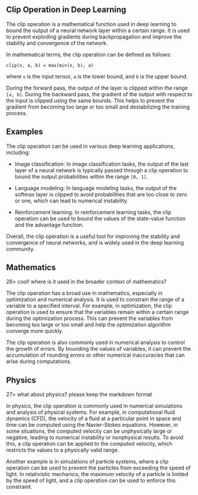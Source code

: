 ## Clip Operation in Deep Learning

The clip operation is a mathematical function used
in deep learning to bound the output of a neural
network layer within a certain range. It is used
to prevent exploding gradients during
backpropagation and improve the stability and
convergence of the network.

In mathematical terms, the clip operation can be
defined as follows:

```
clip(x, a, b) = max(min(x, b), a)
```

where `x` is the input tensor, `a` is the lower
bound, and `b` is the upper bound.

During the forward pass, the output of the layer
is clipped within the range `[a, b]`. During the
backward pass, the gradient of the output with
respect to the input is clipped using the same
bounds. This helps to prevent the gradient from
becoming too large or too small and destabilizing
the training process.

## Examples

The clip operation can be used in various deep
learning applications, including:

- Image classification: In image classification
    tasks, the output of the last layer of
    a neural network is typically passed through
    a clip operation to bound the output
    probabilities within the range `[0, 1]`.

- Language modeling: In language modeling tasks,
    the output of the softmax layer is clipped to
    avoid probabilities that are too close to zero
    or one, which can lead to numerical
    instability.

- Reinforcement learning: In reinforcement
    learning tasks, the clip operation can be used
    to bound the values of the state-value
    function and the advantage function.

Overall, the clip operation is a useful tool for
improving the stability and convergence of neural
networks, and is widely used in the deep learning
community.

## Mathematics

26> cool! where is it used in the broader context
of mathematics?

The clip operation has a broad use in mathematics,
especially in optimization and numerical
analysis. It is used to constrain the range of
a variable to a specified interval. For example,
in optimization, the clip operation is used to
ensure that the variables remain within a certain
range during the optimization process. This can
prevent the variables from becoming too large or
too small and help the optimization algorithm
converge more quickly.

The clip operation is also commonly used in
numerical analysis to control the growth of
errors. By bounding the values of variables, it
can prevent the accumulation of rounding errors or
other numerical inaccuracies that can arise during
computations.

## Physics

27> what about physics? please keep the markdown
format

In physics, the clip operation is commonly used in
numerical simulations and analysis of physical
systems. For example, in computational fluid
dynamics (CFD), the velocity of a fluid at
a particular point in space and time can be
computed using the Navier-Stokes
equations. However, in some situations, the
computed velocity can be unphysically large or
negative, leading to numerical instability or
nonphysical results. To avoid this, a clip
operation can be applied to the computed velocity,
which restricts the values to a physically valid
range.

Another example is in simulations of particle
systems, where a clip operation can be used to
prevent the particles from exceeding the speed of
light. In relativistic mechanics, the maximum
velocity of a particle is limited by the speed of
light, and a clip operation can be used to enforce
this constraint.
